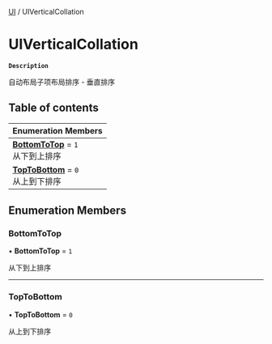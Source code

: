[UI](../modules/UI.UI.md) / UIVerticalCollation

# UIVerticalCollation <Badge type="tip" text="Enumeration" />

**`Description`**

自动布局子项布局排序 - 垂直排序

## Table of contents

| Enumeration Members |
| :-----|
| **[BottomToTop](UI.UIVerticalCollation.md#bottomtotop)** = ``1`` <br> 从下到上排序|
| **[TopToBottom](UI.UIVerticalCollation.md#toptobottom)** = ``0`` <br> 从上到下排序|

## Enumeration Members

### BottomToTop

• **BottomToTop** = ``1``

从下到上排序

___

### TopToBottom

• **TopToBottom** = ``0``

从上到下排序
